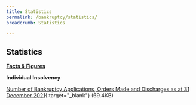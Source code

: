 ```yaml
---
title: Statistics
permalink: /bankruptcy/statistics/
breadcrumb: Statistics

---
```



Statistics
---

<u><b>Facts & Figures</b></u>

**Individual Insolvency**

[Number of Bankruptcy Applications, Orders Made and Discharges as at 31 December 2021](/files/NumberofBankruptcyApplicationsOrdersMadeandDischarges(Dec2021).pdf/){:target="_blank"} (69.4KB)
